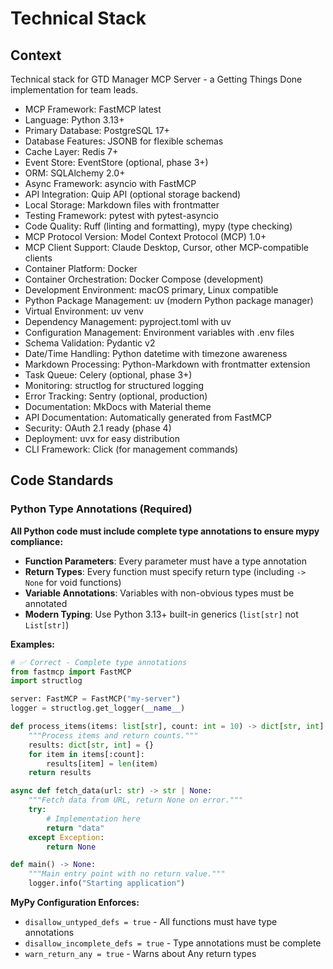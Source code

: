 # Technical Stack

## Context

Technical stack for GTD Manager MCP Server - a Getting Things Done implementation for team leads.

- MCP Framework: FastMCP latest
- Language: Python 3.13+
- Primary Database: PostgreSQL 17+
- Database Features: JSONB for flexible schemas
- Cache Layer: Redis 7+
- Event Store: EventStore (optional, phase 3+)
- ORM: SQLAlchemy 2.0+
- Async Framework: asyncio with FastMCP
- API Integration: Quip API (optional storage backend)
- Local Storage: Markdown files with frontmatter
- Testing Framework: pytest with pytest-asyncio
- Code Quality: Ruff (linting and formatting), mypy (type checking)
- MCP Protocol Version: Model Context Protocol (MCP) 1.0+
- MCP Client Support: Claude Desktop, Cursor, other MCP-compatible clients
- Container Platform: Docker
- Container Orchestration: Docker Compose (development)
- Development Environment: macOS primary, Linux compatible
- Python Package Management: uv (modern Python package manager)
- Virtual Environment: uv venv
- Dependency Management: pyproject.toml with uv
- Configuration Management: Environment variables with .env files
- Schema Validation: Pydantic v2
- Date/Time Handling: Python datetime with timezone awareness
- Markdown Processing: Python-Markdown with frontmatter extension
- Task Queue: Celery (optional, phase 3+)
- Monitoring: structlog for structured logging
- Error Tracking: Sentry (optional, production)
- Documentation: MkDocs with Material theme
- API Documentation: Automatically generated from FastMCP
- Security: OAuth 2.1 ready (phase 4)
- Deployment: uvx for easy distribution
- CLI Framework: Click (for management commands)

## Code Standards

### Python Type Annotations (Required)

**All Python code must include complete type annotations to ensure mypy compliance:**

- **Function Parameters**: Every parameter must have a type annotation
- **Return Types**: Every function must specify return type (including `-> None` for void functions)
- **Variable Annotations**: Variables with non-obvious types must be annotated
- **Modern Typing**: Use Python 3.13+ built-in generics (`list[str]` not `List[str]`)

**Examples:**

```python
# ✅ Correct - Complete type annotations
from fastmcp import FastMCP
import structlog

server: FastMCP = FastMCP("my-server")
logger = structlog.get_logger(__name__)

def process_items(items: list[str], count: int = 10) -> dict[str, int]:
    """Process items and return counts."""
    results: dict[str, int] = {}
    for item in items[:count]:
        results[item] = len(item)
    return results

async def fetch_data(url: str) -> str | None:
    """Fetch data from URL, return None on error."""
    try:
        # Implementation here
        return "data"
    except Exception:
        return None

def main() -> None:
    """Main entry point with no return value."""
    logger.info("Starting application")
```

**MyPy Configuration Enforces:**

- `disallow_untyped_defs = true` - All functions must have type annotations
- `disallow_incomplete_defs = true` - Type annotations must be complete
- `warn_return_any = true` - Warns about Any return types
